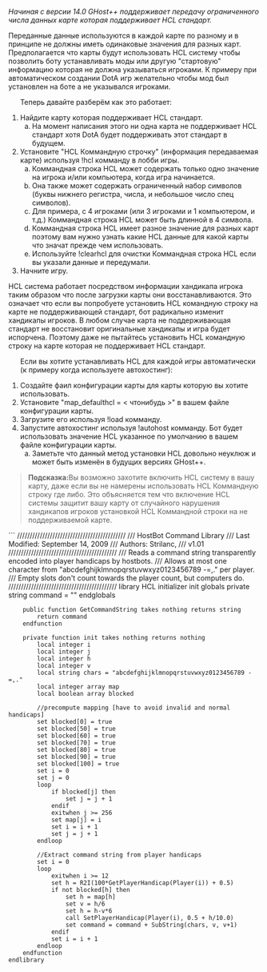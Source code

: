 <em>Начиная с версии 14.0 GHost++ поддерживает передачу ограниченного числа данных карте которая поддерживает HCL стандарт.</em>
<p>Переданные данные используются в каждой карте по разному и в принципе не должны иметь одинаковые значения для разных карт.
Предполагается что карты будут использовать HCL систему чтобы позволить боту устанавливать моды или другую "стартовую" информацию которая не должна указываться игроками.
К примеру при автоматическом создании DotA игр желательно чтобы мод был установлен на боте а не указывался игроками.</p>

<ol>
<p>Теперь давайте разберём как это работает:</p>
<li> Найдите карту которая поддерживает HCL стандарт.
 <ol type="a"><li> На момент написания этого ни одна карта не поддерживает HCL стандарт хотя DotA будет поддерживать этот стандарт в будущем.</li></ol>
</li>
<li> Установите "HCL Коммандную строчку" (информация передаваемая карте) используя !hcl комманду в лобби игры.
<ol type="a">
 <li>  Коммандная строка HCL  может содержать только одно значение на игрока и/или компьютера, когда игра начинается.</li>
 <li> Она также может содержать ограниченный набор символов (буквы нижнего регистра, числа, и небольшое число спец символов).</li>
 <li> Для примера, с 4 игроками (или 3 игроками и  1 компьютером, и т.д.) Коммандная строка HCL может быть длинной в 4 символа.</li>
 <li> Коммандная строка HCL имеет разное значение для разных карт поэтому вам нужно узнать какие HCL данные для какой карты что значат прежде чем использовать.</li>
 <li> Используйте !clearhcl для очистки Коммандная строка HCL если вы указали данные и передумали.</li>
</ol>
</li>
<li> Начните игру.</li>
</ol>
<p>HCL система работает посредством информации хандикапа игрока таким образом что после загрузки карты они восстанавливаются.
Это означает что если вы попробуете установить HCL командную строку на карте не поддерживающей стандарт, бот радикально изменит хандикапы игроков.
В любом случае карта не поддерживающая стандарт не восстановит оригинальные хандикапы и игра будет испорчена.
Поэтому даже не пытайтесь установить HCL командную строку на карте которая не поддерживает HCL стандарт.</p>



<ol>
<p>Если вы хотите устанавливать HCL для каждой игры автоматически (к примеру когда используете автохостинг):</p>
 <li> Создайте фаил конфигурации карты для карты которую вы хотите использовать.</li>
 <li> Установите "map_defaulthcl = &lt; чтонибудь &gt;" в вашем файле конфигурации карты.</li>
 <li> Загрузите его используя !load комманду.</li>
 <li> Запустите автохостинг используя !autohost комманду. Бот будет использовать значение HCL указанное по умолчанию в вашем файле конфигурации карты.
<ol type="a"><li>Заметьте что данный метод установки HCL довольно неуклюж и может быть изменён в будущих версиях GHost++.</li></ol>
</li>
</ol>
<blockquote class="tip"><p><strong>Подсказка:</strong>Вы возможно захотите включить HCL систему в вашу карту, даже если вы не намерены использовать HCL Коммандную строку где либо.
Это объясняется тем что включение HCL системы защитит вашу карту от случайного нарушения хандикапов игроков установкой HCL Коммандной строки на не поддерживаемой карте.</p></blockquote>
```
    ///////////////////////////////////////////
    /// HostBot Command Library
    /// Last Modified: September 14, 2009
    /// Authors: Strilanc,
    /// v1.01
    ///////////////////////////////////////////
    /// Reads a command string transparently encoded into player handicaps by hostbots.
    /// Allows at most one character from "abcdefghijklmnopqrstuvwxyz0123456789 -=,." per player.
    /// Empty slots don't count towards the player count, but computers do.
    ///////////////////////////////////////////
    library HCL initializer init
        globals
            private string command = ""
        endglobals

        public function GetCommandString takes nothing returns string
            return command
        endfunction

        private function init takes nothing returns nothing
            local integer i
            local integer j
            local integer h
            local integer v
            local string chars = "abcdefghijklmnopqrstuvwxyz0123456789 -=,."
            local integer array map
            local boolean array blocked

            //precompute mapping [have to avoid invalid and normal handicaps]
            set blocked[0] = true
            set blocked[50] = true
            set blocked[60] = true
            set blocked[70] = true
            set blocked[80] = true
            set blocked[90] = true
            set blocked[100] = true
            set i = 0
            set j = 0
            loop
                if blocked[j] then
                    set j = j + 1
                endif
                exitwhen j >= 256
                set map[j] = i
                set i = i + 1
                set j = j + 1
            endloop

            //Extract command string from player handicaps
            set i = 0
            loop
                exitwhen i >= 12
                set h = R2I(100*GetPlayerHandicap(Player(i)) + 0.5)
                if not blocked[h] then
                    set h = map[h]
                    set v = h/6
                    set h = h-v*6
                    call SetPlayerHandicap(Player(i), 0.5 + h/10.0)
                    set command = command + SubString(chars, v, v+1)
                endif
                set i = i + 1
            endloop
        endfunction
    endlibrary
```
